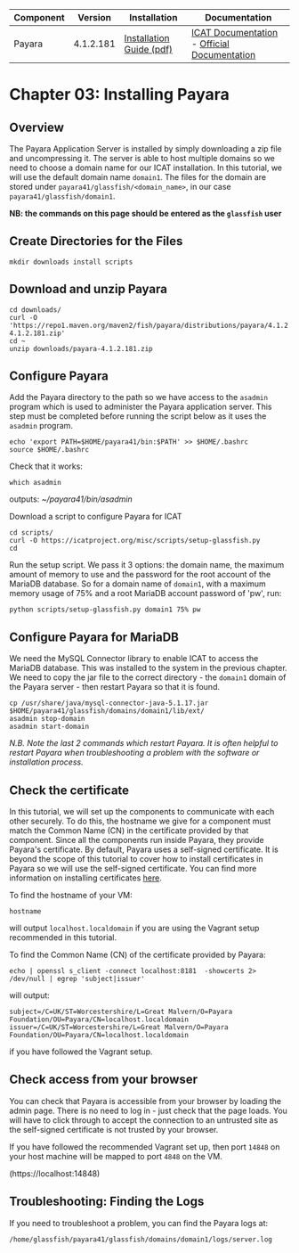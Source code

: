 | Component | Version | Installation                                                                                  | Documentation |
| --------- | ------- | ------------                                                                                  | ------------- |
| Payara | 4.1.2.181     | [Installation Guide (pdf)](https://docs.payara.fish/v/181/getting-started/getting-started.html) | [ICAT Documentation](https://icatproject.org/installation/glassfish/) -  [Official Documentation](https://docs.payara.fish/v/181/) |

Chapter 03: Installing Payara
=============================

Overview
--------
The Payara Application Server is installed by simply downloading a zip file and uncompressing it. The server is able to host multiple domains so we need to choose a domain name for our ICAT installation. In this tutorial, we will use the default domain name `domain1`. The files for the domain are stored under `payara41/glassfish/<domain_name>`, in our case `payara41/glassfish/domain1`.

**NB: the commands on this page should be entered as the `glassfish` user**

Create Directories for the Files
--------------------------------

```Shell
mkdir downloads install scripts
```

Download and unzip Payara
-------------------------

```Shell
cd downloads/
curl -O 'https://repo1.maven.org/maven2/fish/payara/distributions/payara/4.1.2.181/payara-4.1.2.181.zip'
cd ~
unzip downloads/payara-4.1.2.181.zip
```

Configure Payara
----------------

Add the Payara directory to the path so we have access to the `asadmin` program which is used to administer the Payara application server. This step must be completed before running the script below as it uses the `asadmin` program.

```Shell
echo 'export PATH=$HOME/payara41/bin:$PATH' >> $HOME/.bashrc
source $HOME/.bashrc
```
Check that it works:

```Shell
which asadmin
```
outputs: *~/payara41/bin/asadmin*

Download a script to configure Payara for ICAT

```Shell
cd scripts/
curl -O https://icatproject.org/misc/scripts/setup-glassfish.py
cd
```

Run the setup script. We pass it 3 options: the domain name, the maximum amount of memory to use and the password for the root account of the MariaDB database. So for a domain name of `domain1`, with a maximum memory usage of 75% and a root MariaDB account password of 'pw', run:

```Shell
python scripts/setup-glassfish.py domain1 75% pw
```

Configure Payara for MariaDB
----------------------------

We need the MySQL Connector library to enable ICAT to access the MariaDB database. This was installed to the system in the previous chapter. We need to copy the jar file to the correct directory - the `domain1` domain of the Payara server - then restart Payara so that it is found.

```Shell
cp /usr/share/java/mysql-connector-java-5.1.17.jar $HOME/payara41/glassfish/domains/domain1/lib/ext/
asadmin stop-domain
asadmin start-domain
```

*N.B. Note the last 2 commands which restart Payara. It is often helpful to restart Payara when troubleshooting a problem with the software or installation process.*

Check the certificate
---------------------

In this tutorial, we will set up the components to communicate with each other securely. To do this, the hostname we give for a component must match the Common Name (CN) in the certificate provided by that component. Since all the components run inside Payara, they provide Payara's certificate. By default, Payara uses a self-signed certificate. It is beyond the scope of this tutorial to cover how to install certificates in Payara so we will use the self-signed certificate. You can find more information on installing certificates [here](https://icatproject.org/installation/glassfish/certificate/).

To find the hostname of your VM:
```Shell
hostname
```
will output `localhost.localdomain` if you are using the Vagrant setup recommended in this tutorial.

To find the Common Name (CN) of the certificate provided by Payara:
```Shell
echo | openssl s_client -connect localhost:8181  -showcerts 2> /dev/null | egrep 'subject|issuer'
```
will output:
```
subject=/C=UK/ST=Worcestershire/L=Great Malvern/O=Payara Foundation/OU=Payara/CN=localhost.localdomain
issuer=/C=UK/ST=Worcestershire/L=Great Malvern/O=Payara Foundation/OU=Payara/CN=localhost.localdomain
```
if you have followed the Vagrant setup.

Check access from your browser
------------------------------

You can check that Payara is accessible from your browser by loading the admin page. There is no need to log in - just check that the page loads. You will have to click through to accept the connection to an untrusted site as the self-signed certificate is not trusted by your browser.

If you have followed the recommended Vagrant set up, then port `14848` on your host machine will be  mapped to port `4848` on the VM.

(https://localhost:14848)

Troubleshooting: Finding the Logs
---------------------------------

If you need to troubleshoot a problem, you can find the Payara logs at:

```Shell
/home/glassfish/payara41/glassfish/domains/domain1/logs/server.log
```

